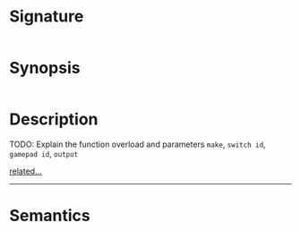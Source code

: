 # Signature
```vikid-signature
```

# Synopsis
```vikid-synopsis
```

# Description
TODO: Explain the function overload and parameters `make`, `switch id`, `gamepad id`, `output`

[related...](https://www.w3.org/TR/gamepad/#fig-visual-representation-of-a-standard-gamepad-layout)

----
# Semantics